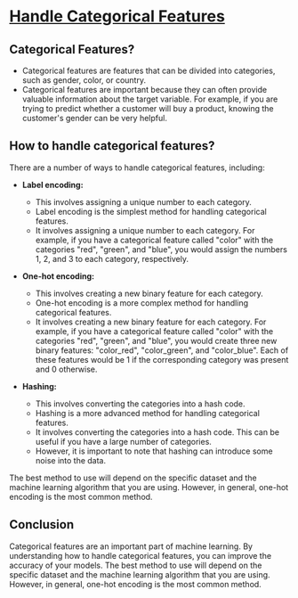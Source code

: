 # [Handle Categorical Features](https://medium.com/analytics-vidhya/how-to-handle-categorical-features-ab65c3cf498e#:~:text=1)

## Categorical Features?
- Categorical features are features that can be divided into categories, such as gender, color, or country.
- Categorical features are important because they can often provide valuable information about the target variable. For example, if you are trying to predict whether a customer will buy a product, knowing the customer's gender can be very helpful.

## How to handle categorical features?
There are a number of ways to handle categorical features, including:
- **Label encoding:**  
  - This involves assigning a unique number to each category.
  - Label encoding is the simplest method for handling categorical features. 
  - It involves assigning a unique number to each category. 
For example, if you have a categorical feature called "color" with the categories "red", "green", and "blue", you would assign the numbers 1, 2, and 3 to each category, respectively.

- **One-hot encoding:** 
  - This involves creating a new binary feature for each category.
  - One-hot encoding is a more complex method for handling categorical features. 
  - It involves creating a new binary feature for each category. 
For example, if you have a categorical feature called "color" with the categories "red", "green", and "blue", you would create three new binary features: "color_red", "color_green", and "color_blue". Each of these features would be 1 if the corresponding category was present and 0 otherwise.

- **Hashing:** 
  - This involves converting the categories into a hash code.
  - Hashing is a more advanced method for handling categorical features. 
  - It involves converting the categories into a hash code. This can be useful if you have a large number of categories. 
  - However, it is important to note that hashing can introduce some noise into the data.

The best method to use will depend on the specific dataset and the machine learning algorithm that you are using. However, in general, one-hot encoding is the most common method.

## Conclusion
Categorical features are an important part of machine learning. By understanding how to handle categorical features, you can improve the accuracy of your models.
The best method to use will depend on the specific dataset and the machine learning algorithm that you are using. However, in general, one-hot encoding is the most common method.
